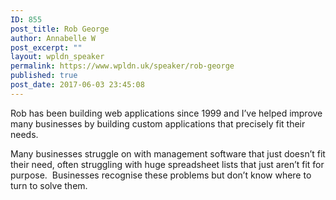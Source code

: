 ```yaml
---
ID: 855
post_title: Rob George
author: Annabelle W
post_excerpt: ""
layout: wpldn_speaker
permalink: https://www.wpldn.uk/speaker/rob-george
published: true
post_date: 2017-06-03 23:45:08
---
```

Rob has been building web applications since 1999 and I’ve helped improve many businesses by building custom applications that precisely fit their needs.

Many businesses struggle on with management software that just doesn’t fit their need, often struggling with huge spreadsheet lists that just aren’t fit for purpose.  Businesses recognise these problems but don’t know where to turn to solve them.